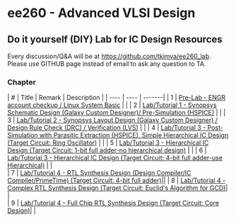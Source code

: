 # ee260 - Advanced VLSI Design

## Do it yourself (DIY) Lab for IC Design Resources

Every discussion/Q&A will be at https://github.com/tkimva/ee260_lab. Please use GITHUB page instead of email to ask any question to TA.

### Chapter

| # | Title | Remark | Description |
| ---- | ---- | -------|
| 1	|	[Pre-Lab - ENGR account checkup / Linux System Basic](lab0)	| | 
| 2	| [Lab/Tutorial 1 - Synopsys Schematic Design (Galaxy Custom Designer)/ Pre-Simulation (HSPICE)](lab1)	| |
| 3	| [Lab/Tutorial 2 - Synopsys Layout Design (Galaxy Custom Designer) / Design Rule Check (DRC) / Verification (LVS)](lab2)  |  | 
| 4		| [Lab/Tutorial 3 - Post-Simulation with Parasitic Extraction (HSPICE). Simple Hierarchical IC Design (Target Circuit: Ring Oscillator)](lab3) | | 
| 5		| [Lab/Tutorial 3 - Hierarchical IC Design (Target Circuit: 1-bit full adder-no hierarchical design)](lab3)	| | 
| 6	  | [Lab/Tutorial 3 - Hierarchical IC Design (Target Circuit: 4-bit full adder-use Hierarchical)](lab3) | 	|  
| 7		| [Lab/Tutorial 4 - RTL Synthesis Design (Design Compiler/IC Compiler/PrimeTime) (Target Circuit: 4-bit full adder)](lab4)|| 
| 8		| [Lab/Tutorial 4 - Complex RTL Synthesis Design  (Target Circuit: Euclid's Algorithm for GCD)](lab4)| 	|  
| 9	| [Lab/Tutorial 4 - Full Chip RTL Synthesis Design	(Target Circuit: Core Design)](lab4)|  |  



